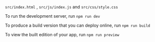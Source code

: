 <code>src/index.html</code> , <code>src/js/index.js</code> and <code>src/css/style.css</code></p>
      <p>To run the development server, run <code>npm run dev</code></p>
      <p>To produce a build version that you can deploy online, run <code>npm run build</code></p>
      <p>To view the built edition of your app, run <code>npm run preview</code>